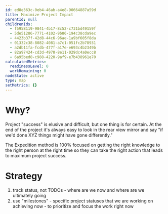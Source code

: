```yaml
---
id: ed8e363c-0eb4-46ab-a4e8-90664887a59d
title: Maximize Project Impact
parentId: null
childrenIds:
  - f5958119-9841-4b17-8c52-c731bd49159f
  - 5de51286-7771-4102-9b86-194c38cda9ec
  - 4423b37f-42d8-44c6-96ae-1a9bf605f8da
  - 01332c38-8082-4081-a7c1-051fc2b78931
  - a2db11fa-fcdb-477f-a17e-e693c4b2349b
  - 82a97424-cd3d-4970-8e11-029dc4a0ecc8
  - 6a95bed8-c988-4220-9af9-e7b438961e70
calculatedMetrics:
  readinessLevel: 0
  workRemaining: 0
nodeState: active
type: map
setMetrics: {}
---
```

# Why?

Project "success" is elusive and difficult, but one thing is for certain. At the end of the project it's always easy to look in the rear view mirror and say "if we'd done XYZ things might have gone differently."

The Expedition method is 100% focused on getting the right knowledge to the right person at the right time so they can take the right action that leads to maximum project success.

# Strategy

1. track status, not TODOs - where are we now and where are we ultimately going
2. use "milestones" - specific project statuses that we are working on achieving now - to prioritize and focus the work right now
